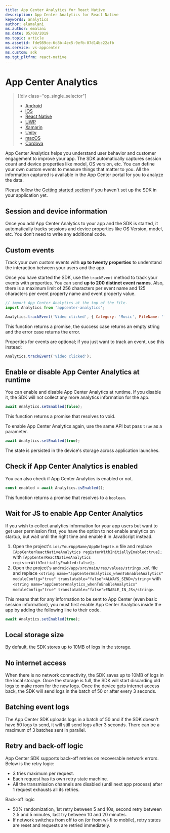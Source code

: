 ```yaml
---
title: App Center Analytics for React Native
description: App Center Analytics for React Native
keywords: analytics
author: elamalani
ms.author: emalani
ms.date: 05/08/2019
ms.topic: article
ms.assetid: fde989ce-6c8b-4ec5-9efb-07d14bc22afb
ms.service: vs-appcenter
ms.custom: sdk
ms.tgt_pltfrm: react-native
---
```


# App Center Analytics

> [!div  class="op_single_selector"]
> * [Android](android.md)
> * [iOS](ios.md)
> * [React Native](react-native.md)
> * [UWP](uwp.md)
> * [Xamarin](xamarin.md)
> * [Unity](unity.md)
> * [macOS](macos.md)
> * [Cordova](cordova.md)

App Center Analytics helps you understand user behavior and customer engagement to improve your app. The SDK automatically captures session count and device properties like model, OS version, etc. You can define your own custom events to measure things that matter to you. All the information captured is available in the App Center portal for you to analyze the data.

Please follow the [Getting started section](~/sdk/getting-started/react-native.md) if you haven't set up the SDK in your application yet.

## Session and device information

Once you add App Center Analytics to your app and the SDK is started, it automatically tracks sessions and device properties like OS Version, model, etc. You don’t need to write any additional code.

## Custom events

Track your own custom events with **up to twenty properties** to understand the interaction between your users and the app.

Once you have started the SDK, use the `trackEvent` method to track your events with properties. You can send **up to 200 distinct event names**. Also, there is a maximum limit of 256 characters per event name and 125 characters per event property name and event property value.

```javascript
// import App Center Analytics at the top of the file.
import Analytics from 'appcenter-analytics';

Analytics.trackEvent('Video clicked', { Category: 'Music', FileName: 'favorite.avi' });
```

This function returns a promise, the success case returns an empty string and the error case returns the error.

Properties for events are optional; if you just want to track an event, use this instead:

```javascript
Analytics.trackEvent('Video clicked');
```

## Enable or disable App Center Analytics at runtime

You can enable and disable App Center Analytics at runtime. If you disable it, the SDK will not collect any more analytics information for the app.

```javascript
await Analytics.setEnabled(false);
```

This function returns a promise that resolves to void.

To enable App Center Analytics again, use the same API but pass `true` as a parameter.

```javascript
await Analytics.setEnabled(true);
```

The state is persisted in the device's storage across application launches.

## Check if App Center Analytics is enabled

You can also check if App Center Analytics is enabled or not.

```javascript
const enabled = await Analytics.isEnabled();
```

This function returns a promise that resolves to a `boolean`.

## Wait for JS to enable App Center Analytics

If you wish to collect analytics information for your app users but want to get user permission first, you have the option to not enable analytics on startup, but wait until the right time and enable it in JavaScript instead.

1. Open the project's `ios/YourAppName/AppDelegate.m` file and replace `[AppCenterReactNativeAnalytics registerWithInitiallyEnabled:true];` with `[AppCenterReactNativeAnalytics registerWithInitiallyEnabled:false];`.
2. Open the project's `android/app/src/main/res/values/strings.xml` file and replace `<string name="appCenterAnalytics_whenToEnableAnalytics" moduleConfig="true" translatable="false">ALWAYS_SEND</string>` with `<string name="appCenterAnalytics_whenToEnableAnalytics" moduleConfig="true" translatable="false">ENABLE_IN_JS</string>`.

This means that for any information to be sent to App Center (even basic session information), you must first enable App Center Analytics inside the app by adding the following line to their code.

```javascript
await Analytics.setEnabled(true);
```

## Local storage size

By default, the SDK stores up to 10MB of logs in the storage.

## No internet access

When there is no network connectivity, the SDK saves up to 10MB of logs in the local storage. Once the storage is full, the SDK will start discarding old logs to make room for the new logs. Once the device gets internet access back, the SDK will send logs in the batch of 50 or after every 3 seconds.

## Batching event logs

The App Center SDK uploads logs in a batch of 50 and if the SDK doesn't have 50 logs to send, it will still send logs after 3 seconds. There can be a maximum of 3 batches sent in parallel.

## Retry and back-off logic

App Center SDK supports back-off retries on recoverable network errors. Below is the retry logic:
* 3 tries maximum per request.
* Each request has its own retry state machine.
* All the transmission channels are disabled (until next app process) after 1 request exhausts all its retries.

Back-off logic
* 50% randomization, 1st retry between 5 and 10s, second retry between 2.5 and 5 minutes, last try between 10 and 20 minutes.
* If network switches from off to on (or from wi-fi to mobile), retry states are reset and requests are retried immediately.